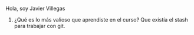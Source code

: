 Hola, soy Javier Villegas
1. ¿Qué es lo más valioso que aprendiste en el curso?
Que existía el stash para trabajar con git.

